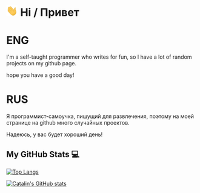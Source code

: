 # <img src="https://raw.githubusercontent.com/ABSphreak/ABSphreak/master/gifs/Hi.gif" width="30px"> Hi / Привет

# ENG
I'm a self-taught programmer who writes for fun, so I have a lot of random projects on my github page.

hope you have a good day!

# RUS 
Я программист-самоучка, пишущий для развлечения, поэтому на моей странице на github много случайных проектов.

Надеюсь, у вас будет хороший день!


## My GitHub Stats 💻

[![Top Langs](https://github-readme-stats.vercel.app/api/top-langs/?username=jinx420&hide=java,html,css&theme=dracula)](https://github.com/anuraghazra/github-readme-stats)

[![Catalin's GitHub stats](https://github-readme-stats.vercel.app/api?username=jinx420&theme=dracula)](https://github.com/anuraghazra/github-readme-stats)
